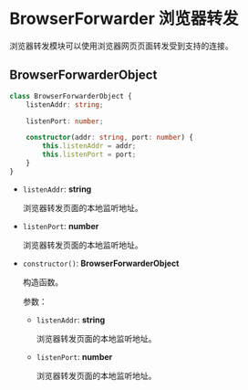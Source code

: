 # BrowserForwarder 浏览器转发

浏览器转发模块可以使用浏览器网页页面转发受到支持的连接。

## BrowserForwarderObject

```typescript
class BrowserForwarderObject {
    listenAddr: string;

    listenPort: number;

    constructor(addr: string, port: number) {
        this.listenAddr = addr;
        this.listenPort = port;
    }
}
```

* `listenAddr`: **string**

  浏览器转发页面的本地监听地址。

* `listenPort`: **number**

  浏览器转发页面的本地监听地址。

* `constructor()`: **BrowserForwarderObject**

  构造函数。

  参数：

  * `listenAddr`: **string**

    浏览器转发页面的本地监听地址。

  * `listenPort`: **number**

    浏览器转发页面的本地监听地址。
